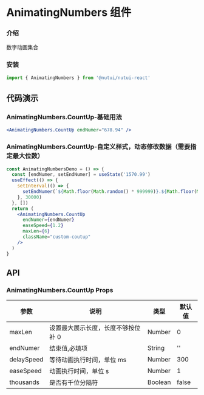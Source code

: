 # AnimatingNumbers 组件

### 介绍

数字动画集合

### 安装


```javascript
import { AnimatingNumbers } from '@nutui/nutui-react'
```

## 代码演示

### AnimatingNumbers.CountUp-基础用法

```jsx
<AnimatingNumbers.CountUp endNumer="678.94" />
```

### AnimatingNumbers.CountUp-自定义样式，动态修改数据（需要指定最大位数）

```jsx
const AnimatingNumbersDemo = () => {
  const [endNumer, setEndNumer] = useState('1570.99')
  useEffect(() => {
    setInterval(() => {
      setEndNumer(`${Math.floor(Math.random() * 999999)}.${Math.floor(Math.random() * 89 + 10)}`)
    }, 30000)
  }, [])
  return (
    <AnimatingNumbers.CountUp
      endNumer={endNumer}
      easeSpeed={1.2}
      maxLen={6}
      className="custom-coutup"
    />
  )
}
```

## API

### AnimatingNumbers.CountUp Props

| 参数       | 说明                               | 类型    | 默认值 |
| ---------- | ---------------------------------- | ------- | ------ |
| maxLen     | 设置最大展示长度，长度不够按位补 0 | Number  | 0      |
| endNumer   | 结束值,必填项                      | String  | ''     |
| delaySpeed | 等待动画执行时间，单位 ms          | Number  | 300    |
| easeSpeed  | 动画执行时间，单位 s               | Number  | 1      |
| thousands  | 是否有千位分隔符                   | Boolean | false  |

